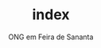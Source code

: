 ---
title: index
subtitle: ONG em Feira de Sananta
mission: Além de fazer assistência social, reunir recursos humanos e financeiros para o planejamento, execução e gestão de projetos sociais voltados à educação, cultura, lazer, desenvolvimento profissional, inclusão social e geração de renda
andress: 2883 Avenida Gov. João Durval Carneiro, 44051634 Feira de Santana
tel: (00) 0000-0000
email: contato@fundacaoaprisco.org
heroTitle: Este titulo pode ser personalizad
heroText: Este texto aqui também pode ser personalizado
---